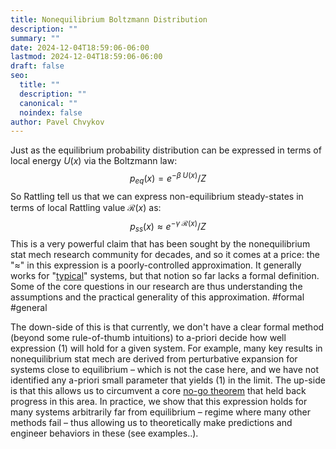 ```yaml
---
title: Nonequilibrium Boltzmann Distribution
description: ""
summary: ""
date: 2024-12-04T18:59:06-06:00
lastmod: 2024-12-04T18:59:06-06:00
draft: false
seo:
  title: ""
  description: ""
  canonical: ""
  noindex: false
author: Pavel Chvykov
---
```


Just as the equilibrium probability distribution can be expressed in terms of local energy $U(x)$ via the Boltzmann law: $$p_{eq}(x) = e^{-\beta\; U(x)}/Z$$
So Rattling tell us that we can express non-equilibrium steady-states in terms of local Rattling value $\mathcal{R}(x)$ as: $$p_{ss}(x) \approx e^{-\gamma\; \mathcal{R}(x)}/Z \tag{1}$$
This is a very powerful claim that has been sought by the nonequilibrium stat mech research community for decades, and so it comes at a price: the "$\approx$" in this expression is a poorly-controlled approximation. It generally works for "[typical](https://rattling.org/docs/background/typicality/)" systems, but that notion so far lacks a formal definition. Some of the core questions in our research are thus understanding the assumptions and the practical generality of this approximation. #formal #general

The down-side of this is that currently, we don't have a clear formal method (beyond some rule-of-thumb intuitions) to a-priori decide how well expression (1) will hold for a given system. For example, many key results in nonequilibrium stat mech are derived from perturbative expansion for systems close to equilibrium – which is not the case here, and we have not identified any a-priori small parameter that yields (1) in the limit. 
The up-side is that this allows us to circumvent a core [no-go theorem](https://rattling.org/docs/background/landauers-blowtorch/) that held back progress in this area. In practice, we show that this expression holds for many systems arbitrarily far from equilibrium – regime where many other methods fail – thus allowing us to theoretically make predictions and engineer behaviors in these (see examples..). 
